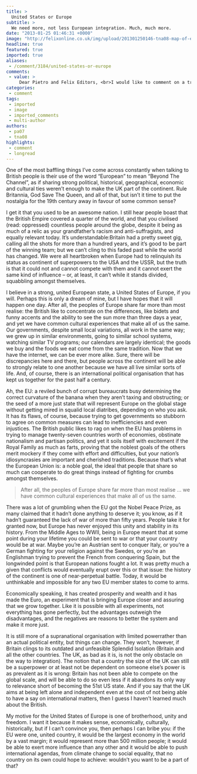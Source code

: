 ```yaml
---
title: >
  United States or Europe
subtitle: >
  We need more, not less European integration. Much, much more.
date: "2013-01-25 01:46:31 +0000"
image: "http://felixonline.co.uk/img/upload/201301250146-tna08-map-of-europe.jpg"
headline: true
featured: true
imported: true
aliases:
 - /comment/3184/united-states-or-europe
comments:
 - value: >
     Dear Pietro and Felix Editors, <br>I would like to comment on a tragic mistake in the picture of this article, which is also included in the printed version. In the picture one would think that all the countries that are supposed to be in the Europe region are coloured, however, the small country of Cyprus is not coloured, while an active member of the European Union, holding the presidency last year. Also another tragic mistake of the picture is that the country of Turkey, which is not a member of the European Union is displayed in colour. You might say that I am overreacting, however if you are trying to be politically aware, you have to do it correctly. Turkey cannot enter the EU at the moment because it illegally occupies a 36% of land in Cyprus after the illegal Turkish invasion in the island in 1974. There were many deaths and also thousands of refugees including my father and also relatives of many other students at Imperial, hence mistakes like this cannot be accepted.,Dear Renos, <br>I speak for myself in
categories:
 - comment
tags:
 - imported
 - image
 - imported_comments
 - multi-author
authors:
 - pa07
 - tna08
highlights:
 - comment
 - longread
---
```


One of the most baffling things I’ve come across constantly when talking to British people is their use of the word “European” to mean “Beyond The Channel”, as if sharing strong political, historical, geographical, economic and cultural ties weren’t enough to make the UK part of the continent. Rule Britannia, God Save The Queen, and all of that, but isn’t it time to put the nostalgia for the 19th century away in favour of some common sense?

I get it that you used to be an awesome nation. I still hear people boast that the British Empire covered a quarter of the world, and that you civilised (read: oppressed) countless people around the globe, despite it being as much of a relic as your grandfather’s racism and anti-suffragists, and equally relevant today. It’s understandable:Britain had a pretty sweet gig, calling all the shots for more than a hundred years, and it’s good to be part of the winning team; but we can’t cling to this faded past while the world has changed. We were all heartbroken when Europe had to relinquish its status as continent of superpowers to the USA and the USSR, but the truth is that it could not and cannot compete with them and it cannot exert the same kind of influence – or, at least, it can’t while it stands divided, squabbling amongst themselves.

I believe in a strong, united European state, a United States of Europe, if you will. Perhaps this is only a dream of mine, but I have hopes that it will happen one day. After all, the peoples of Europe share far more than most realise: the British like to concentrate on the differences, like bidets and funny accents and the ability to see the sun more than three days a year, and yet we have common cultural experiences that make all of us the same. Our governments, despite small local variations, all work in the same way; we grew up in similar environments, going to similar school systems, watching similar TV programs; our calendars are largely identical; the goods we buy and the foods we eat come from the same tradition. Now that we have the internet, we can be ever more alike. Sure, there will be discrepancies here and there, but people across the continent will be able to strongly relate to one another because we have all live similar sorts of life. And, of course, there is an international political organisation that has kept us together for the past half a century.

Ah, the EU: a reviled bunch of corrupt bureaucrats busy determining the correct curvature of the banana when they aren’t taxing and obstructing; or the seed of a more just state that will represent Europe on the global stage without getting mired in squalid local diatribes, depending on who you ask. It has its flaws, of course, because trying to get governments so stubborn to agree on common measures can lead to inefficiencies and even injustices. The British public likes to rag on when the EU has problems in trying to manage twenty-seven countries worth of economies, obstinate nationalism and partisan politics, and yet it soils itself with excitement if the Royal Family as much as farts, proving that the noblest goals of the others merit mockery if they come with effort and difficulties, but your nation’s idiosyncrasies are important and cherished traditions. Because that’s what the European Union is: a noble goal, the ideal that people that share so much can cooperate to do great things instead of fighting for crumbs amongst themselves.

> After all, the peoples of Europe share far more than most realise ... we have common cultural experiences that make all of us the same.

There was a lot of grumbling when the EU got the Nobel Peace Prize, as many claimed that it hadn’t done anything to deserve it; you know, as if it hadn’t guaranteed the lack of war of more than fifty years. People take it for granted now, but Europe has never enjoyed this unity and stability in its history. From the Middle Ages to WWII, being in Europe meant that at some point during your lifetime you could be sent to war or that your country would be at war. Maybe you’re an Austrian sent to conquer Italy, or you’re a German fighting for your religion against the Swedes, or you’re an Englishman trying to prevent the French from conquering Spain, but the longwinded point is that European nations fought a lot. It was pretty much a given that conflicts would eventually erupt over this or that issue: the history of the continent is one of near-perpetual battle. Today, it would be unthinkable and impossible for any two EU member states to come to arms.

Economically speaking, it has created prosperity and wealth and it has made the Euro, an experiment that is bringing Europe closer and assuring that we grow together. Like it is possible with all experiments, not everything has gone perfectly, but the advantages outweigh the disadvantages, and the negatives are reasons to better the system and make it more just.

It is still more of a supranational organisation with limited powerrather than an actual political entity, but things can change. They won’t, however, if Britain clings to its outdated and unfeasible Splendid Isolation (Britain and all the other countries. The UK, as bad as it is, is not the only obstacle on the way to integration). The notion that a country the size of the UK can still be a superpower or at least not be dependent on someone else’s power is as prevalent as it is wrong: Britain has not been able to compete on the global scale, and will be able to do so even less if it abandons its only way to relevance short of becoming the 51st US state. And if you say that the UK aims at being left alone and independent even at the cost of not being able to have a say on international matters, then I guess I haven’t learned much about the British.

My motive for the United States of Europe is one of brotherhood, unity and freedom. I want it because it makes sense, economically, culturally, historically, but if I can’t convince you, then perhaps I can bribe you: if the EU were one, united country, it would be the largest economy in the world by a vast margin; it would represent more than 500 million people; it would be able to exert more influence than any other and it would be able to push international agendas, from climate change to social equality, that no country on its own could hope to achieve: wouldn’t you want to be a part of that?
